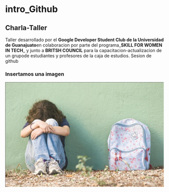 # intro_Github


## Charla-Taller

Taller desarrollado por el **Google Developer Student Club de la Universidad de Guanajuato**en colaboracion por parte del programa_**SKILL FOR WOMEN IN TECH**_ y junto a **BRITSH COUNCIL** para la capacitacion-actualizacion de un grupode estudiantes y profesores de la caja de estudios.
 Sesion de github

 ### Insertamos una imagen

 ![hack](img/ACOSOESCOLAR.jpg)
 

